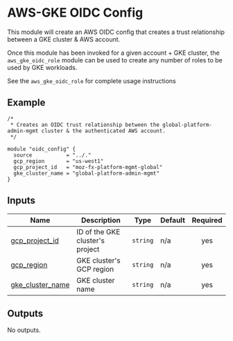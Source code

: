 <!-- BEGIN_TF_DOCS -->
# AWS-GKE OIDC Config
This module will create an AWS OIDC config that creates a trust relationship between a GKE cluster & AWS account.

Once this module has been invoked for a given account + GKE cluster, the `aws_gke_oidc_role` module can be used
to create any number of roles to be used by GKE workloads.

See the `aws_gke_oidc_role` for complete usage instructions

## Example

```hcl
/*
 * Creates an OIDC trust relationship between the global-platform-admin-mgmt cluster & the authenticated AWS account.
 */

module "oidc_config" {
  source           = "../."
  gcp_region       = "us-west1"
  gcp_project_id   = "moz-fx-platform-mgmt-global"
  gke_cluster_name = "global-platform-admin-mgmt"
}
```

## Inputs

| Name | Description | Type | Default | Required |
|------|-------------|------|---------|:--------:|
| <a name="input_gcp_project_id"></a> [gcp\_project\_id](#input\_gcp\_project\_id) | ID of the GKE cluster's project | `string` | n/a | yes |
| <a name="input_gcp_region"></a> [gcp\_region](#input\_gcp\_region) | GKE cluster's GCP region | `string` | n/a | yes |
| <a name="input_gke_cluster_name"></a> [gke\_cluster\_name](#input\_gke\_cluster\_name) | GKE cluster name | `string` | n/a | yes |

## Outputs

No outputs.
<!-- END_TF_DOCS -->
